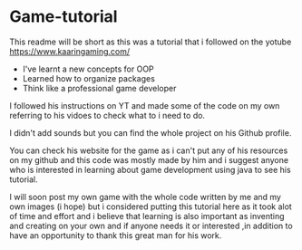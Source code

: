 # Game-tutorial
This readme will be short as this was a tutorial that i followed on the yotube 
https://www.kaaringaming.com/

* I've learnt a new concepts for OOP
* Learned how to organize packages
* Think like a professional game developer

I followed his instructions on YT and made some of the code on my own referring to his vidoes to check what to i need to do.

I didn't add sounds but you can find the whole project on his Github profile.

You can check his website for the game as i can't put any of his resources on my github and this code was mostly made by him and i suggest anyone who is interested in learning about game development using java to see his tutorial.

I will soon post my own game with the whole code written by me and my own images (i hope) but i considered putting this tutorial here as it took alot of time and effort and i believe that learning is also important as inventing and creating on your own and if anyone needs it or interested ,in addition to have an opportunity to thank this great man for his work.
